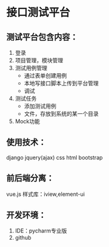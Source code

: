 # 接口测试平台

## 测试平台包含内容：

1. 登录
2. 项目管理，模块管理
3. 测试用例管理
    * 通过表单创建用例
    * 本地写接口脚本上传到平台管理
    * 调试
4. 测试任务
    * 添加测试用例
    * 文件，存放到系统的某一个目录
5. Mock功能

## 使用技术：
django
jquery(ajax) css html
bootstrap

## 前后端分离：
vue.js
样式库：iview,element-ui


## 开发环境：
1. IDE：pycharm专业版
2. github

